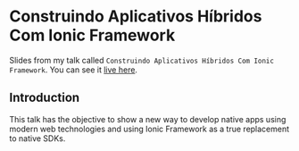 # Construindo Aplicativos Híbridos Com Ionic Framework

Slides from my talk called ```Construindo Aplicativos Híbridos Com Ionic Framework```. You can see it [live here](http://alvarowolfx.github.io/ionic-present/).
 
 ## Introduction
 This talk has the objective to show a new way to develop native apps using modern web technologies and using Ionic Framework as a true replacement to native SDKs.